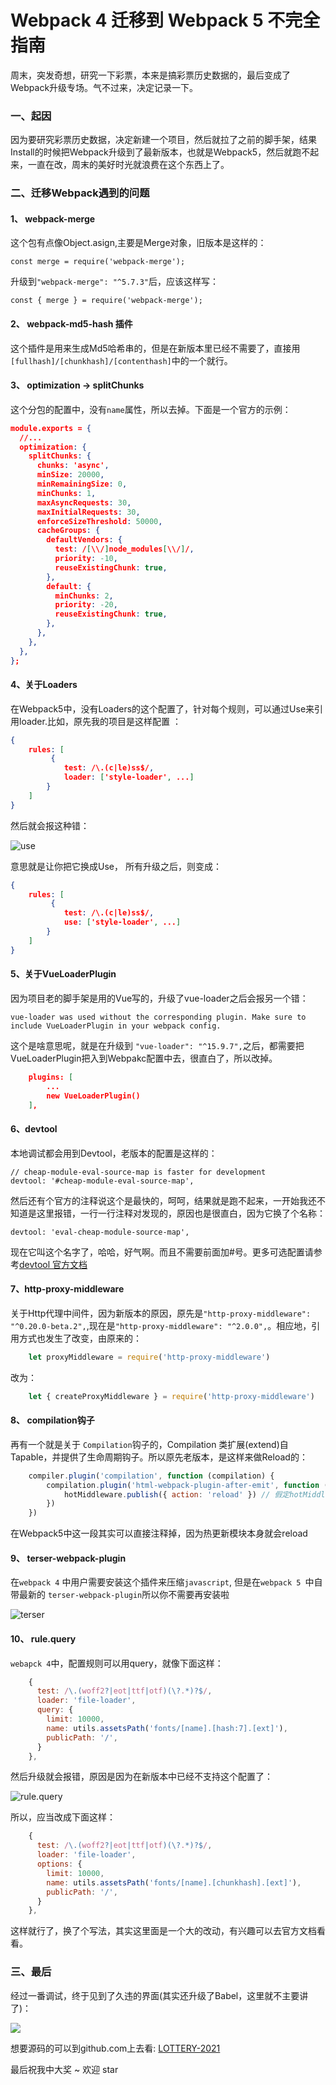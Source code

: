 # Webpack 4 迁移到 Webpack 5 不完全指南

周末，突发奇想，研究一下彩票，本来是搞彩票历史数据的，最后变成了Webpack升级专场。气不过来，决定记录一下。

### 一、起因

因为要研究彩票历史数据，决定新建一个项目，然后就拉了之前的脚手架，结果Install的时候把Webpack升级到了最新版本，也就是Webpack5，然后就跑不起来，一直在改，周末的美好时光就浪费在这个东西上了。

### 二、迁移Webpack遇到的问题

#### 1、 webpack-merge

这个包有点像Object.asign,主要是Merge对象，旧版本是这样的：

    const merge = require('webpack-merge');

升级到`"webpack-merge": "^5.7.3"`后，应该这样写：

    const { merge } = require('webpack-merge');

#### 2、 webpack-md5-hash 插件

这个插件是用来生成Md5哈希串的，但是在新版本里已经不需要了，直接用 `[fullhash]/[chunkhash]/[contenthash]`中的一个就行。

#### 3、 optimization -> splitChunks

这个分包的配置中，没有`name`属性，所以去掉。下面是一个官方的示例：

```json
module.exports = {
  //...
  optimization: {
    splitChunks: {
      chunks: 'async',
      minSize: 20000,
      minRemainingSize: 0,
      minChunks: 1,
      maxAsyncRequests: 30,
      maxInitialRequests: 30,
      enforceSizeThreshold: 50000,
      cacheGroups: {
        defaultVendors: {
          test: /[\\/]node_modules[\\/]/,
          priority: -10,
          reuseExistingChunk: true,
        },
        default: {
          minChunks: 2,
          priority: -20,
          reuseExistingChunk: true,
        },
      },
    },
  },
};
```

#### 4、关于Loaders

在Webpack5中，没有Loaders的这个配置了，针对每个规则，可以通过Use来引用loader.比如，原先我的项目是这样配置 ：

```json
{
    rules: [
         {
            test: /\.(c|le)ss$/,
            loader: ['style-loader', ...]
        }
    ]
}

```
然后就会报这种错：

![use](./image/use.png)

意思就是让你把它换成Use， 所有升级之后，则变成：

```json
{
    rules: [
         {
            test: /\.(c|le)ss$/,
            use: ['style-loader', ...]
        }
    ]
}

```
#### 5、关于VueLoaderPlugin

因为项目老的脚手架是用的Vue写的，升级了vue-loader之后会报另一个错：

    vue-loader was used without the corresponding plugin. Make sure to include VueLoaderPlugin in your webpack config.

这个是啥意思呢，就是在升级到 `"vue-loader": "^15.9.7",`之后，都需要把VueLoaderPlugin把入到Webpakc配置中去，很直白了，所以改掉。

```json
    plugins: [
        ...
        new VueLoaderPlugin()
    ],
```

#### 6、devtool

本地调试都会用到Devtool，老版本的配置是这样的：

    // cheap-module-eval-source-map is faster for development
    devtool: '#cheap-module-eval-source-map',

然后还有个官方的注释说这个是最快的，呵呵，结果就是跑不起来，一开始我还不知道是这里报错，一行一行注释对发现的，原因也是很直白，因为它换了个名称：

    devtool: 'eval-cheap-module-source-map',

现在它叫这个名字了，哈哈，好气啊。而且不需要前面加#号。更多可选配置请参考[devtool 官方文档](https://webpack.docschina.org/configuration/devtool/#root)

#### 7、http-proxy-middleware
关于Http代理中间件，因为新版本的原因，原先是`"http-proxy-middleware": "^0.20.0-beta.2",`,现在是`"http-proxy-middleware": "^2.0.0",`。相应地，引用方式也发生了改变，由原来的：

```javascript
    let proxyMiddleware = require('http-proxy-middleware')
```

改为：

```javascript
    let { createProxyMiddleware } = require('http-proxy-middleware')
```

#### 8、 compilation钩子

再有一个就是关于 `Compilation`钩子的，Compilation 类扩展(extend)自 Tapable，并提供了生命周期钩子。所以原先老版本，是这样来做Reload的：

```javascript
    compiler.plugin('compilation', function (compilation) {
        compilation.plugin('html-webpack-plugin-after-emit', function (data, cb) {
            hotMiddleware.publish({ action: 'reload' }) // 假定hotMiddleware已定义
        })
    })
```
在Webpack5中这一段其实可以直接注释掉，因为热更新模块本身就会reload

#### 9、 terser-webpack-plugin
在`webpack 4` 中用户需要安装这个插件来压缩`javascript`, 但是在`webpack 5 `中自带最新的 `terser-webpack-plugin`所以你不需要再安装啦

![terser](./image/terser-webpack.png)

#### 10、 rule.query
`webapck 4`中，配置规则可以用query，就像下面这样：

```javascript
    {
      test: /\.(woff2?|eot|ttf|otf)(\?.*)?$/,
      loader: 'file-loader',
      query: {
        limit: 10000,
        name: utils.assetsPath('fonts/[name].[hash:7].[ext]'),
        publicPath: '/',
      }
    },

```
然后升级就会报错，原因是因为在新版本中已经不支持这个配置了：

![rule.query](./image/rule.query.png)

所以，应当改成下面这样：

```javascript
    {
      test: /\.(woff2?|eot|ttf|otf)(\?.*)?$/,
      loader: 'file-loader',
      options: {
        limit: 10000,
        name: utils.assetsPath('fonts/[name].[chunkhash].[ext]'),
        publicPath: '/',
      }
    },

```
这样就行了，换了个写法，其实这里面是一个大的改动，有兴趣可以去官方文档看看。


### 三、最后

经过一番调试，终于见到了久违的界面(其实还升级了Babel，这里就不主要讲了)：

![](./image/success.png)



想要源码的可以到github.com上去看: [LOTTERY-2021](https://github.com/uct8086/Lottery-2021)

最后祝我中大奖 ~ 欢迎 star 


